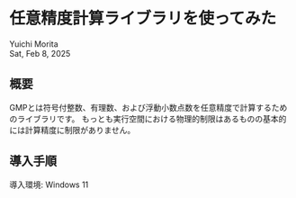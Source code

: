 # 任意精度計算ライブラリを使ってみた

Yuichi Morita  
Sat, Feb 8, 2025

## 概要

GMPとは符号付整数、有理数、および浮動小数点数を任意精度で計算するためのライブラリです。
もっとも実行空間における物理的制限はあるものの基本的には計算精度に制限がありません。

## 導入手順

導入環境: Windows 11
